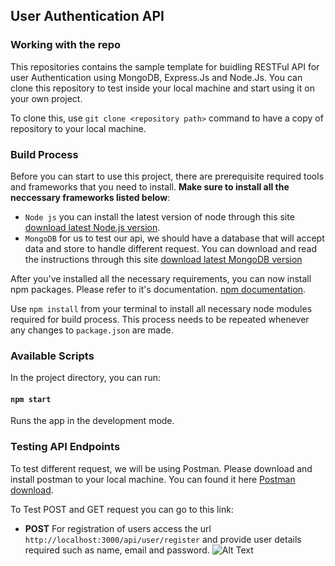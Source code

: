 ## User Authentication API 

### Working with the repo 
This repositories contains the sample template for buidling RESTFul API for user Authentication using MongoDB, Express.Js and Node.Js. You can clone this repository to test inside your local machine and start using it on your own project.

To clone this, use `git clone <repository path>` command to have a copy of repository to your local machine.

### Build Process
Before you can start to use this project, there are prerequisite required tools and frameworks that you need to install. **Make sure to install all the neccessary frameworks listed below**:

* `Node js` you can install the latest version of node through this site [download latest Node.js version](https://nodejs.org/en/download/).
* `MongoDB` for us to test our api, we should have a database that will accept data and store to handle different request. You can download and read the instructions through this site [download latest MongoDB version](https://docs.mongodb.com/manual/tutorial/install-mongodb-on-windows/) 

After you've installed all the necessary requirements, you can now install npm packages. Please refer to it's documentation. [npm documentation](https://docs.npmjs.com/downloading-and-installing-packages-locally).

Use `npm install` from your terminal to install all necessary node modules required for build process. This process needs to be repeated whenever any changes to `package.json` are made.

### Available Scripts

In the project directory, you can run:

#### `npm start`
Runs the app in the development mode. <br>

### Testing API Endpoints

To test different request, we will be using Postman. Please download and install postman to your local machine. You can found it here [Postman download](https://www.postman.com/).

To Test POST and GET request you can go to this link:
* **POST** For registration of users access the url `http://localhost:3000/api/user/register` and provide user details required such as name, email and password.
![Alt Text](https://media.giphy.com/media/KBaoMGPlkAxQU5UWZb/giphy.gif)



 
